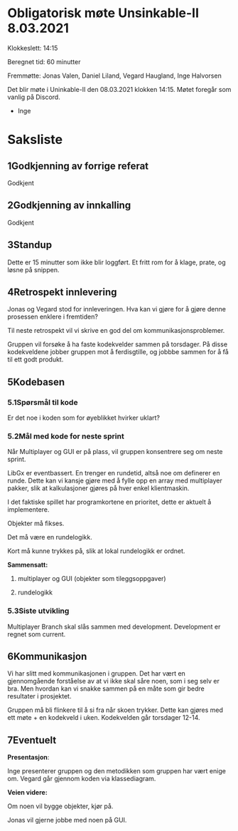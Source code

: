 
# Obligatorisk møte Unsinkable-II 8.03.2021


Klokkeslett: 14:15

Beregnet tid: 60 minutter

Fremmøtte: Jonas Valen, Daniel Liland, Vegard Haugland, Inge Halvorsen

Det blir møte i Uninkable-II den 08.03.2021 klokken 14:15. Møtet foregår som vanlig på Discord.

- Inge

# Saksliste

## 1Godkjenning av forrige referat

Godkjent

## 2Godkjenning av innkalling

Godkjent

## 3Standup

Dette er 15 minutter som ikke blir loggført. Et fritt rom for å klage, prate, og løsne på snippen.

## **4Retrospekt innlevering**

Jonas og Vegard stod for innleveringen. Hva kan vi gjøre for å gjøre denne prosessen enklere i fremtiden?

Til neste retrospekt vil vi skrive en god del om kommunikasjonsproblemer.

Gruppen vil forsøke å ha faste kodekvelder sammen på torsdager. På disse kodekveldene jobber gruppen mot å ferdisgtille, og jobbbe sammen for å få til ett godt produkt.

## 5Kodebasen

### **5.1Spørsmål til kode**

Er det noe i koden som for øyeblikket hvirker uklart?

### 5.2Mål med kode for neste sprint

Når Multiplayer og GUI er på plass, vil gruppen konsentrere seg om neste sprint.

LibGx er eventbassert. En trenger en rundetid, altså noe om definerer en runde. Dette kan vi kansje gjøre med å fylle opp en array med multiplayer pakker, slik at kalkulasjoner gjøres på hver enkel klientmaskin.

I det faktiske spillet har programkortene en prioritet, dette er aktuelt å implementere.

Objekter må fikses.

Det må være en rundelogikk.

Kort må kunne trykkes på, slik at lokal rundelogikk er ordnet.




**Sammensatt:**

1. multiplayer og GUI (objekter som tileggsoppgaver)

2. rundelogikk




### 5.3Siste utvikling

Multiplayer Branch skal slås sammen med development. Development er regnet som current.

## 6Kommunikasjon

Vi har slitt med kommunikasjonen i gruppen. Det har vært en gjennomgående forståelse av at vi ikke skal såre noen, som i seg selv er bra. Men hvordan kan vi snakke sammen på en måte som gir bedre resultater i prosjektet.

Gruppen må bli flinkere til å si fra når skoen trykker. Dette kan gjøres med ett møte + en kodekveld i uken. Kodekvelden går torsdager 12-14.

## 7Eventuelt

**Presentasjon**:

Inge presenterer gruppen og den metodikken som gruppen har vært enige om. Vegard går gjennom koden via klassediagram.




**Veien videre:**

Om noen vil bygge objekter, kjør på.

Jonas vil gjerne jobbe med noen på GUI.